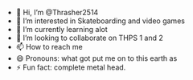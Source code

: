 - 👋 Hi, I’m @Thrasher2514
- 👀 I’m interested in Skateboarding and video games
- 🌱 I’m currently learning alot
- 💞️ I’m looking to collaborate on THPS 1 and 2
- 📫 How to reach me 
- 😄 Pronouns: what got put me on to this earth as
- ⚡ Fun fact: complete metal head.

<!---
Thrasher2514/Thrasher2514 is a ✨ special ✨ repository because its `README.md` (this file) appears on your GitHub profile.
You can click the Preview link to take a look at your changes.
--->
